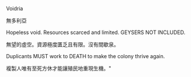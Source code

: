 Voidria

無多利亞

Hopeless void. Resources scarced and limited. GEYSERS NOT INCLUDED.

無望的虛空。資源極度匱乏且有限。沒有間歇泉。

Duplicants MUST work to DEATH to make the colony thrive again.

複製人唯有至死方休才能讓殖民地重現生機。"